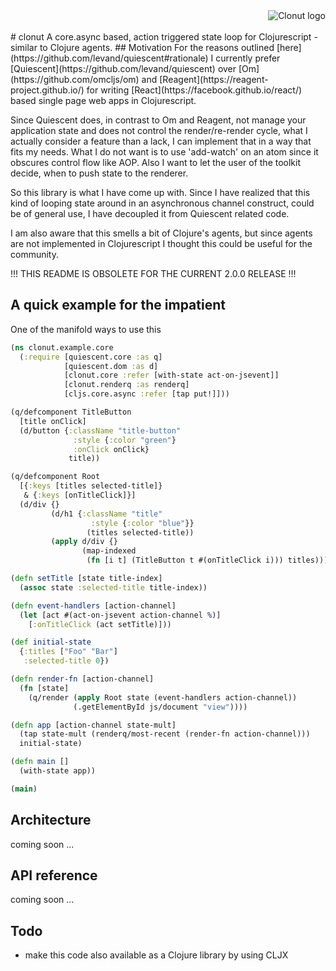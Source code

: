 <img src="https://tscheibl.github.io/clonut/logo.png" alt="Clonut logo" align="right" />
<br/>
<br/>
# clonut
A core.async based, action triggered state loop for Clojurescript - similar to Clojure agents.
## Motivation
For the reasons outlined [here](https://github.com/levand/quiescent#rationale) I currently prefer [Quiescent](https://github.com/levand/quiescent) over [Om](https://github.com/omcljs/om) and [Reagent](https://reagent-project.github.io/) for writing [React](https://facebook.github.io/react/) based single page web apps in Clojurescript.

Since Quiescent does, in contrast to Om and Reagent, not manage your application state and does not control the render/re-render cycle, what I actually consider a feature than a lack, I can implement that in a way that fits my needs. What I do not want is to use 'add-watch' on an atom since it obscures control flow like AOP. Also I want to let the user of the toolkit decide, when to push state to the renderer.

So this library is what I have come up with.
Since I have realized that this kind of looping state around in an asynchronous channel construct, could be of general use, I have decoupled it from Quiescent related code.

I am also aware that this smells a bit of Clojure's agents, but since agents are not implemented in Clojurescript I thought this could be useful for the community.


!!! THIS README IS OBSOLETE FOR THE CURRENT 2.0.0 RELEASE !!!


## A quick example for the impatient
One of the manifold ways to use this
```clojure
(ns clonut.example.core
  (:require [quiescent.core :as q]
            [quiescent.dom :as d]
            [clonut.core :refer [with-state act-on-jsevent]]
            [clonut.renderq :as renderq]
            [cljs.core.async :refer [tap put!]]))

(q/defcomponent TitleButton
  [title onClick]
  (d/button {:className "title-button"
              :style {:color "green"}
              :onClick onClick}
             title))

(q/defcomponent Root
  [{:keys [titles selected-title]}
   & {:keys [onTitleClick]}]
  (d/div {}
         (d/h1 {:className "title"
                  :style {:color "blue"}}
                 (titles selected-title))
         (apply d/div {}
                (map-indexed
                 (fn [i t] (TitleButton t #(onTitleClick i))) titles))))

(defn setTitle [state title-index]
  (assoc state :selected-title title-index))

(defn event-handlers [action-channel]
  (let [act #(act-on-jsevent action-channel %)]
    [:onTitleClick (act setTitle)]))

(def initial-state
  {:titles ["Foo" "Bar"]
   :selected-title 0})

(defn render-fn [action-channel]
  (fn [state]
    (q/render (apply Root state (event-handlers action-channel))
              (.getElementById js/document "view"))))

(defn app [action-channel state-mult]
  (tap state-mult (renderq/most-recent (render-fn action-channel)))
  initial-state)

(defn main []
  (with-state app))

(main)

```

## Architecture
coming soon ...

## API reference
coming soon ...

## Todo
* make this code also available as a Clojure library by using CLJX

